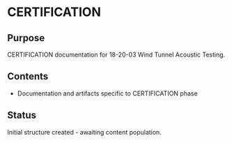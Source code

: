 # CERTIFICATION

## Purpose
CERTIFICATION documentation for 18-20-03 Wind Tunnel Acoustic Testing.

## Contents
- Documentation and artifacts specific to CERTIFICATION phase

## Status
Initial structure created - awaiting content population.
